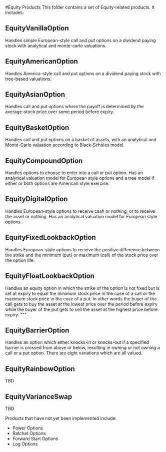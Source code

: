 #Equity Products
This folder contains a set of Equity-related products. It includes:

## EquityVanillaOption
Handles simple European-style call and put options on a dividend paying stock with analytical and monte-carlo valuations.

## EquityAmericanOption
Handles America-style call and put options on a dividend paying stock with tree-based valuations.

## EquityAsianOption 
Handles call and put options where the payoff is determined by the average-stock price over some period before expiry.

## EquityBasketOption
Handles call and put options on a basket of assets, with an analytical and Monte-Carlo valuation according to Black-Scholes model.

## EquityCompoundOption
Handles options to choose to enter into a call or put option. Has an analytical valuation model for European style options and a tree model if either or both options are American style exercise.

## EquityDigitalOption
Handles European-style options to receive cash or nothing, or to receive the asset or nothing. Has an analytical valuation model for European style options.

## EquityFixedLookbackOption
Handles European-style options to receive the positive difference between the strike and the minimum (put) or maximum (call) of the stock price over the option life. 

## EquityFloatLookbackOption
Handles an equity option in which the strike of the option is not fixed but is set at expiry to equal the minimum stock price in the case of a call or the maximum stock price in the case of a put. In other words the buyer of the call gets to buy the asset at the lowest price over the period before expiry while the buyer of the put gets to sell the asset at the highest price before expiry. """
    
## EquityBarrierOption
Handles an option which either knocks-in or knocks-out if a specified barrier is crossed from above or below, resulting in owning or not owning a call or a put option. There are eight variations which are all valued.

## EquityRainbowOption
TBD

## EquityVarianceSwap
TBD

Products that have not yet been implemented include:
* Power Options
* Ratchet Options
* Forward Start Options
* Log Options
